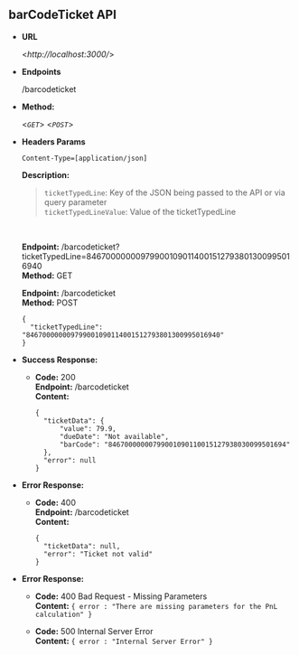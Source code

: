 
**barCodeTicket API**
----

* **URL**

  <_http://localhost:3000/_>

* **Endpoints**

  /barcodeticket

* **Method:**
 
  <_`GET`_>
  <_`POST`_>

* **Headers Params**

  `Content-Type=[application/json]`</br>


  **Description:**

  >`ticketTypedLine`: Key of the JSON being passed to the API or via query parameter<br />
  >`ticketTypedLineValue`: Value of the ticketTypedLine <br />

  <br />

  **Endpoint:** /barcodeticket?ticketTypedLine=846700000009799001090114001512793801300995016940 <br />
  **Method:** GET

  **Endpoint:** /barcodeticket <br />
  **Method:** POST

  ```
  {
    "ticketTypedLine": "846700000009799001090114001512793801300995016940"
  }
  ```

* **Success Response:**

  * **Code:** 200 <br />
    **Endpoint:** /barcodeticket <br />
    **Content:**

    ```
    {
      "ticketData": {
          "value": 79.9,
          "dueDate": "Not available",
          "barCode": "84670000000799001090110015127938030099501694"
      },
      "error": null
    }
    ```
* **Error Response:**

  * **Code:** 400 <br />
    **Endpoint:** /barcodeticket <br />
    **Content:**

    ```
    {
      "ticketData": null,
      "error": "Ticket not valid"
    }
    ```

* **Error Response:**

  * **Code:** 400 Bad Request - Missing Parameters <br />
    **Content:** `{ error : "There are missing parameters for the PnL calculation" }`

  * **Code:** 500 Internal Server Error <br />
    **Content:** `{ error : "Internal Server Error" }`